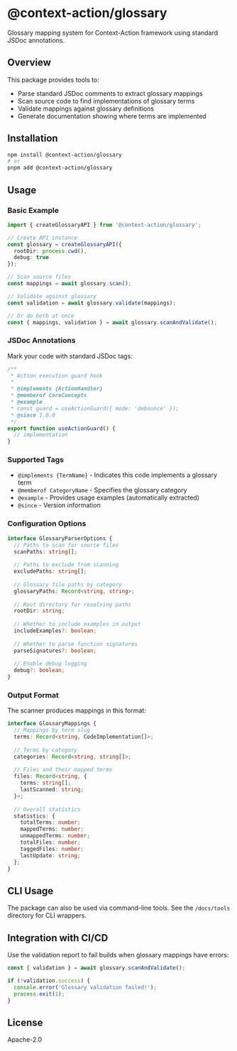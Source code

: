 # @context-action/glossary

Glossary mapping system for Context-Action framework using standard JSDoc annotations.

## Overview

This package provides tools to:
- Parse standard JSDoc comments to extract glossary mappings
- Scan source code to find implementations of glossary terms
- Validate mappings against glossary definitions
- Generate documentation showing where terms are implemented

## Installation

```bash
npm install @context-action/glossary
# or
pnpm add @context-action/glossary
```

## Usage

### Basic Example

```typescript
import { createGlossaryAPI } from '@context-action/glossary';

// Create API instance
const glossary = createGlossaryAPI({
  rootDir: process.cwd(),
  debug: true
});

// Scan source files
const mappings = await glossary.scan();

// Validate against glossary
const validation = await glossary.validate(mappings);

// Or do both at once
const { mappings, validation } = await glossary.scanAndValidate();
```

### JSDoc Annotations

Mark your code with standard JSDoc tags:

```typescript
/**
 * Action execution guard hook
 * 
 * @implements {ActionHandler}
 * @memberof CoreConcepts
 * @example
 * const guard = useActionGuard({ mode: 'debounce' });
 * @since 1.0.0
 */
export function useActionGuard() {
  // implementation
}
```

### Supported Tags

- `@implements {TermName}` - Indicates this code implements a glossary term
- `@memberof CategoryName` - Specifies the glossary category
- `@example` - Provides usage examples (automatically extracted)
- `@since` - Version information

### Configuration Options

```typescript
interface GlossaryParserOptions {
  // Paths to scan for source files
  scanPaths: string[];
  
  // Paths to exclude from scanning
  excludePaths: string[];
  
  // Glossary file paths by category
  glossaryPaths: Record<string, string>;
  
  // Root directory for resolving paths
  rootDir: string;
  
  // Whether to include examples in output
  includeExamples?: boolean;
  
  // Whether to parse function signatures
  parseSignatures?: boolean;
  
  // Enable debug logging
  debug?: boolean;
}
```

### Output Format

The scanner produces mappings in this format:

```typescript
interface GlossaryMappings {
  // Mappings by term slug
  terms: Record<string, CodeImplementation[]>;
  
  // Terms by category
  categories: Record<string, string[]>;
  
  // Files and their mapped terms
  files: Record<string, {
    terms: string[];
    lastScanned: string;
  }>;
  
  // Overall statistics
  statistics: {
    totalTerms: number;
    mappedTerms: number;
    unmappedTerms: number;
    totalFiles: number;
    taggedFiles: number;
    lastUpdate: string;
  };
}
```

## CLI Usage

The package can also be used via command-line tools. See the `/docs/tools` directory for CLI wrappers.

## Integration with CI/CD

Use the validation report to fail builds when glossary mappings have errors:

```javascript
const { validation } = await glossary.scanAndValidate();

if (!validation.success) {
  console.error('Glossary validation failed!');
  process.exit(1);
}
```

## License

Apache-2.0